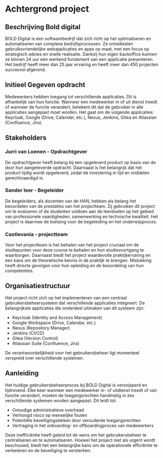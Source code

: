 
# Achtergrond project
## Beschrijving Bold digital

BOLD Digital is een softwarebedrijf dat zich richt op het optimaliseren en automatiseren van complexe bedrijfsprocessen.
Ze ontwikkelen gebruiksvriendelijke webapplicaties en apps op maat, met een focus op strategisch advies en snelle realisatie.
Dankzij hun eigen backoffice kunnen ze binnen 24 uur een werkend fundament van een applicatie presenteren.
Het bedrijf heeft meer dan 25 jaar ervaring en heeft meer dan 450 projecten succesvol afgerond.

## Initieel Gegeven opdracht
Medewerkers hebben toegang tot verschillende applicaties. Dit is afhankelijk van hun functie. Wanneer een medewerker in of uit dienst treedt of wanneer de functie verandert, betekent dit dat de gebruiker in alle applicaties aangepast moet worden.
Het gaat om de volgende applicaties: Keycloak, Google (Drive, Calendar, etc.), Nexus, Jenkins, Gitea en Atlassian (Confluence, Jira).

## Stakeholders
### Jurri van Loenen - Opdrachtgever
De opdrachtgever heeft belang bij een opgeleverd product op basis van de door hun aangeleverde opdracht. Daarnaast is het belangrijk dat het product tijdig wordt opgeleverd, zodat de investering in tijd en middelen gerechtvaardigd is.

### Sander leer - Begeleider
De begeleiders, als docenten van de HAN, hebben als belang het beoordelen van de prestaties van het projectteam. Zij gebruiken dit project om te evalueren of de studenten voldoen aan de leerdoelen op het gebied van professionele vaardigheden, samenwerking en technische kwaliteit. Het project is daarmee de toetsing voor de begeleiding en het onderwijsproces.

### Castlevania - projectteam
Voor het projectteam is het behalen van het project cruciaal om de studiepunten voor deze course te behalen en hun studievoortgang te waarborgen. Daarnaast biedt het project waardevolle praktijkervaring en een kans om de theoretische kennis in de praktijk te brengen. Mislukking heeft directe gevolgen voor hun opleiding en de beoordeling van hun competenties.

## Organisatiestructuur
Het project richt zich op het implementeren van een centraal gebruikersbeheersysteem dat verschillende applicaties integreert. De belangrijkste applicaties die onderdeel uitmaken van dit systeem zijn:
- Keycloak (Identity and Access Management)
- Google Workspace (Drive, Calendar, etc.)
- Nexus (Repository Manager)
- Jenkins (CI/CD)
- Gitea (Version Control)
- Atlassian Suite (Confluence, Jira)

De verantwoordelijkheid voor het gebruikersbeheer ligt momenteel verspreid over verschillende systemen.

## Aanleiding
Het huidige gebruikersbeheerproces bij BOLD Digital is versnipperd en tijdrovend. Elke keer wanneer een medewerker in- of uitdienst treedt of van functie verandert, moeten de toegangsrechten handmatig in zes verschillende systemen worden aangepast. Dit leidt tot:
- Onnodige administratieve overhead
- Verhoogd risico op menselijke fouten
- Potentiële beveiligingslekken door verouderde toegangsrechten
- Vertraging in het onboarding- en offboardingproces van medewerkers

Deze inefficiëntie heeft geleid tot de wens om het gebruikersbeheer te centraliseren en te automatiseren. Hoewel het project niet als urgent wordt beschouwd, biedt het een belangrijke kans om de operationele efficiëntie te verbeteren en de beveiliging te versterken.